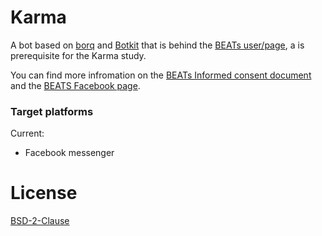# Karma
A bot based on [borq] and [Botkit] that is behind the [BEATs user/page], a is prerequisite for the Karma study.

You can find more infromation on the [BEATs Informed consent document] and the [BEATS Facebook page].

### Target platforms
Current:
 - Facebook messenger

# License
[BSD-2-Clause]


[BSD-2-Clause]: LICENSE
[borq]: https://github.com/goodbotai/borq
[Botkit]: https://github.com/howdyai/botkit/
[BEATs user/page]: http://m.me/BEATSglobal
[BEATs Facebook page]: https://www.facebook.com/BEATSglobal
[BEATs Informed consent document]: https://www.facebook.com/notes/beats/informed-consent/2024254367616223/
